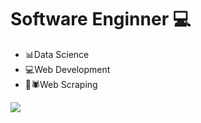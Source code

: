 # Software Enginner 💻

- 📊Data Science                               
- 💻Web Development
- 🤖🕷Web Scraping

<a href='https://www.linkedin.com/in/nestorsilvahernandez/'><img src="https://img.icons8.com/color/32/000000/linkedin.png"/></a>
